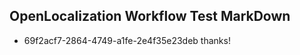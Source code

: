 ## OpenLocalization Workflow Test MarkDown
* 69f2acf7-2864-4749-a1fe-2e4f35e23deb thanks!

<!--HONumber=Jul16_HO2-->


